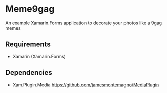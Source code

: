 # Meme9gag

An example Xamarin.Forms application to decorate your photos like a 9gag memes


## Requirements

* Xamarin (Xamarin.Forms)


## Dependencies

* Xam.Plugin.Media https://github.com/jamesmontemagno/MediaPlugin

